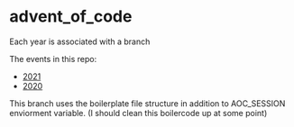# advent_of_code
Each year is associated with a branch

The events in this repo:
- [2021](../../tree/2021)
- [2020](../../tree/2020)

This branch uses the boilerplate file structure in addition to AOC_SESSION enviorment variable.
(I should clean this boilercode up at some point)
